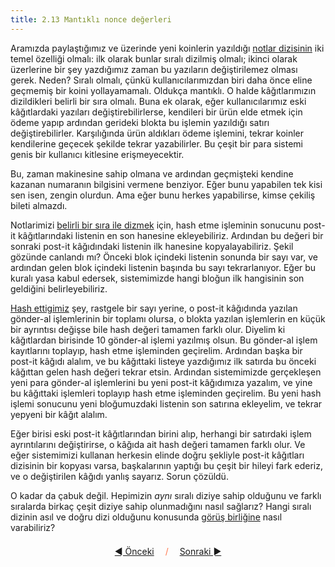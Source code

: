 ```yaml
---
title: 2.13 Mantıklı nonce değerleri
---
```


Aramızda paylaştığımız ve üzerinde yeni koinlerin yazıldığı [notlar
dizisinin](2.10_money_ledger.md) iki temel özelliği olmalı: ilk olarak
bunlar sıralı dizilmiş olmalı; ikinci olarak üzerlerine bir şey
yazdığımız zaman bu yazıların değiştirilemez olması gerek.  Neden?
Sıralı olmalı, çünkü kullanıcılarımızdan biri daha önce eline geçmemiş
bir koini yollayamamalı.  Oldukça mantıklı.  O halde kâğıtlarımızın
dizildikleri belirli bir sıra olmalı.  Buna ek olarak, eğer
kullanıcılarımız eski kâğıtlardaki yazıları değiştirebilirlerse,
kendileri bir ürün elde etmek için ödeme yapıp ardından gerideki
blokta bu işlemin yazıldığı satırı değiştirebilirler.  Karşılığında
ürün aldıkları ödeme işlemini, tekrar koinler kendilerine geçecek
şekilde tekrar yazabilirler.  Bu çeşit bir para sistemi genis bir
kullanıcı kitlesine erişmeyecektir.

Bu, zaman makinesine sahip olmana ve ardından geçmişteki kendine
kazanan numaranın bilgisini vermene benziyor.  Eğer bunu yapabilen tek
kisi sen isen, zengin olurdun.  Ama eğer bunu herkes yapabilirse,
kimse çekiliş bileti almazdı.

Notlarimizi [belirli bir sıra ile dizmek](2.11_blockchain.md) için,
hash etme işleminin sonucunu post-it kâğıtlarındaki listenin en son
hanesine ekleyebiliriz.  Ardından bu değeri bir sonraki post-it
kâğıdındaki listenin ilk hanesine kopyalayabiliriz.  Şekil gözünde
canlandı mı?  Önceki blok içindeki listenin sonunda bir sayı var, ve
ardından gelen blok içindeki listenin başında bu sayı tekrarlanıyor.
Eğer bu kuralı yasa kabul edersek, sistemimizde hangi bloğun ilk
hangisinin son geldiğini belirleyebiliriz.

[Hash ettigimiz](2.12_hashes.md) şey, rastgele bir sayı yerine, o
post-it kâğıdında yazılan gönder-al işlemlerinin bir toplamı olursa, o
blokta yazılan işlemlerin en küçük bir ayrıntısı değişse bile hash
değeri tamamen farklı olur.  Diyelim ki kâğıtlardan birisinde 10
gönder-al işlemi yazılmış olsun.  Bu gönder-al işlem kayıtlarını
toplayıp, hash etme işleminden geçirelim.  Ardından başka bir post-it
kâğıdı alalım, ve bu kâğıttaki listeye yazdığımız ilk satırda bu
önceki kâğıttan gelen hash değeri tekrar etsin.  Ardından sistemimizde
gerçekleşen yeni para gönder-al işlemlerini bu yeni post-it kâğıdımıza
yazalım, ve yine bu kâğıttaki işlemleri toplayıp hash etme işleminden
geçirelim.  Bu yeni hash işlemi sonucunu yeni bloğumuzdaki listenin
son satırına ekleyelim, ve tekrar yepyeni bir kâğıt alalım.

Eğer birisi eski post-it kâğıtlarından birini alıp, herhangi bir satırdaki
işlem ayrıntılarını değiştirirse, o kâğıda ait hash değeri tamamen farklı
olur. Ve eğer sistemimizi kullanan herkesin elinde doğru şekliyle post-it
kâğıtları dizisinin bir kopyası varsa, başkalarının yaptığı bu çeşit bir
hileyi fark ederiz, ve o değiştirilen kâğıdı yanlış sayarız.  Sorun çözüldü.

O kadar da çabuk değil.  Hepimizin *aynı* sıralı diziye sahip olduğunu
ve farklı sıralarda birkaç çeşit diziye sahip olunmadığını nasıl
sağlarız?  Hangi sıralı dizinin asıl ve doğru dizi olduğunu konusunda
[görüş birliğine](2.24_consensus.md) nasıl varabiliriz?



<p align='center' style='margin-top: 1.5em;'><span style='margin-right: 1em;'><a href="./2.12_hashes.md">◄ Önceki</a></span> <span style='color: #ff774d;'>/</span> <span style='margin-left: 1em;'><a href="./2.14_wallets.md">Sonraki ►</a></span></p>
